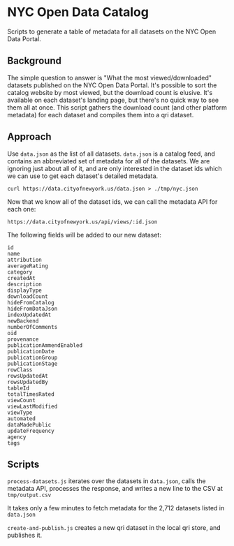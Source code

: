 # NYC Open Data Catalog

Scripts to generate a table of metadata for all datasets on the NYC Open Data Portal.

## Background

The simple question to answer is "What the most viewed/downloaded" datasets published on the NYC Open Data Portal.  It's possible to sort the catalog website by most viewed, but the download count is elusive.  It's available on each dataset's landing page, but there's no quick way to see them all at once.  This script gathers the download count (and other platform metadata) for each dataset and compiles them into a qri dataset.

## Approach

Use `data.json` as the list of all datasets.  `data.json` is a catalog feed, and contains an abbreviated set of metadata for all of the datasets.  We are ignoring just about all of it, and are only interested in the dataset ids which we can use to get each dataset's detailed metadata.

`curl https://data.cityofnewyork.us/data.json > ./tmp/nyc.json`

Now that we know all of the dataset ids, we can call the metadata API for each one:

`https://data.cityofnewyork.us/api/views/:id.json`

The following fields will be added to our new dataset:

```
id
name
attribution
averageRating
category
createdAt
description
displayType
downloadCount
hideFromCatalog
hideFromDataJson
indexUpdatedAt
newBackend
numberOfComments
oid
provenance
publicationAmmendEnabled
publicationDate
publicationGroup
publicationStage
rowClass
rowsUpdatedAt
rowsUpdatedBy
tableId
totalTimesRated
viewCount
viewLastModified
viewType
automated
dataMadePublic
updateFrequency
agency
tags
```

## Scripts

`process-datasets.js` iterates over the datasets in `data.json`, calls the metadata API, processes the response, and writes a new line to the CSV at `tmp/output.csv`

It takes only a few minutes to fetch metadata for the 2,712 datasets listed in `data.json`

`create-and-publish.js` creates a new qri dataset in the local qri store, and publishes it.  
